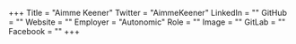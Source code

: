 +++
Title = "Aimme Keener"
Twitter = "AimmeKeener"
LinkedIn = ""
GitHub = ""
Website = ""
Employer = "Autonomic"
Role = ""
Image = ""
GitLab = ""
Facebook = ""
+++
